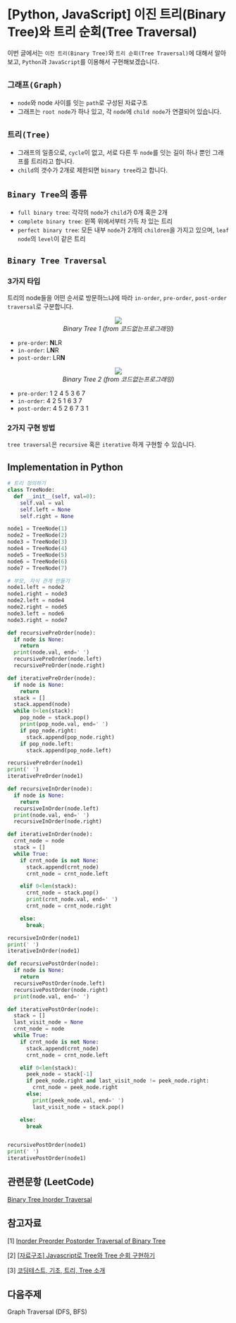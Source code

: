 # [Python, JavaScript] 이진 트리(Binary Tree)와 트리 순회(Tree Traversal)

이번 글에서는 `이진 트리(Binary Tree)`와 `트리 순회(Tree Traversal)`에 대해서 알아보고, `Python`과 `JavaScript`를 이용해서 구현해보겠습니다.

## `그래프(Graph)`

- `node`와 node 사이를 잇는 `path`로 구성된 자료구조
- 그래프는 `root node`가 하나 있고, 각 `node`에 `child node`가 연결되어 있습니다.

## `트리(Tree)`

- 그래프의 일종으로, `cycle`이 없고, 서로 다른 두 `node`를 잇는 길이 하나 뿐인 그래프를 트리라고 합니다.
- `child`의 갯수가 2개로 제한되면 `binary tree`라고 합니다.

## `Binary Tree`의 종류

- `full binary tree`: 각각의 `node`가 `child`가 0개 혹은 2개
- `complete binary tree`: 왼쪽 위에서부터 가득 차 있는 트리
- `perfect binary tree`: 모든 내부 `node`가 2개의 `children`을 가지고 있으며, `leaf node`의 `level`이 같은 트리

## `Binary Tree Traversal`

<!-- <div style="text-align:center"><img src="https://cdn-images-1.medium.com/max/350/0*YzOEfnGnWTPbsUkv" /></div> -->

<!-- <div align="center">
  <i>Types of Binary Tree Traversal</i>
</div>

<br/> -->

### 3가지 타입

트리의 node들을 어떤 순서로 방문하느냐에 따라 `in-order`, `pre-order`, `post-order traversal`로 구분합니다.

<div style="text-align:center"><img src="https://user-images.githubusercontent.com/71360682/112273731-05464480-8cc1-11eb-9316-831b34246be2.png" /></div>

<div align="center">
  <i>Binary Tree 1 (from 코드없는프로그래밍)</i>
</div>

- `pre-order`: **N**LR
- `in-order`: L**N**R
- `post-order`: LR**N**

<div style="text-align:center"><img src="https://user-images.githubusercontent.com/71360682/112273743-0a0af880-8cc1-11eb-9953-1bf855e4dd17.png" /></div>

<div align="center">
  <i>Binary Tree 2 (from 코드없는프로그래밍)</i>
</div>

- `pre-order`: 1 2 4 5 3 6 7
- `in-order`: 4 2 5 1 6 3 7
- `post-order`: 4 5 2 6 7 3 1

### 2가지 구현 방법

`tree traversal`은 `recursive` 혹은 `iterative` 하게 구현할 수 있습니다.

## Implementation in Python

```python
# 트리 정의하기
class TreeNode:
  def __init__(self, val=0):
    self.val = val
    self.left = None
    self.right = None

node1 = TreeNode(1)
node2 = TreeNode(2)
node3 = TreeNode(3)
node4 = TreeNode(4)
node5 = TreeNode(5)
node6 = TreeNode(6)
node7 = TreeNode(7)

# 부모, 자식 관계 만들기
node1.left = node2
node1.right = node3
node2.left = node4
node2.right = node5
node3.left = node6
node3.right = node7

def recursivePreOrder(node):
  if node is None:
    return
  print(node.val, end=' ')
  recursivePreOrder(node.left)
  recursivePreOrder(node.right)

def iterativePreOrder(node):
  if node is None:
    return
  stack = []
  stack.append(node)
  while 0<len(stack):
    pop_node = stack.pop()
    print(pop_node.val, end=' ')
    if pop_node.right:
      stack.append(pop_node.right)
    if pop_node.left:
      stack.append(pop_node.left)

recursivePreOrder(node1)
print(' ')
iterativePreOrder(node1)
```

```python
def recursiveInOrder(node):
  if node is None:
    return
  recursiveInOrder(node.left)
  print(node.val, end=' ')
  recursiveInOrder(node.right)

def iterativeInOrder(node):
  crnt_node = node
  stack = []
  while True:
    if crnt_node is not None:
      stack.append(crnt_node)
      crnt_node = crnt_node.left

    elif 0<len(stack):
      crnt_node = stack.pop()
      print(crnt_node.val, end=' ')
      crnt_node = crnt_node.right

    else:
      break;

recursiveInOrder(node1)
print(' ')
iterativeInOrder(node1)
```

```python
def recursivePostOrder(node):
  if node is None:
    return
  recursivePostOrder(node.left)
  recursivePostOrder(node.right)
  print(node.val, end=' ')

def iterativePostOrder(node):
  stack = []
  last_visit_node = None
  crnt_node = node
  while True:
    if crnt_node is not None:
      stack.append(crnt_node)
      crnt_node = crnt_node.left

    elif 0<len(stack):
      peek_node = stack[-1]
      if peek_node.right and last_visit_node != peek_node.right:
        crnt_node = peek_node.right
      else:
        print(peek_node.val, end=' ')
        last_visit_node = stack.pop()

    else:
      break


recursivePostOrder(node1)
print(' ')
iterativePostOrder(node1)
```

## 관련문항 (LeetCode)

[Binary Tree Inorder Traversal](https://leetcode.com/problems/binary-tree-inorder-traversal/)

## 참고자료

[1] [Inorder Preorder Postorder Traversal of Binary Tree](https://laptrinhx.com/inorder-preorder-postorder-traversal-of-binary-tree-3322436720/)

[2] [[자료구조] Javascript로 Tree와 Tree 순회 구현하기](https://gogomalibu.tistory.com/55)

[3] [코딩테스트, 기초, 트리, Tree 소개](https://www.youtube.com/watch?v=bOZhvOc5xlQ&list=PLDV-cCQnUlIaTA41swrZwgH4mX7iPxLH4&index=1)

## 다음주제

Graph Traversal (DFS, BFS)
